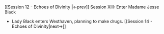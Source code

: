 [[Session 12 - Echoes of Divinity |<-prev]]
Session XIII: Enter Madame Jesse Black
- Lady Black enters Westhaven, planning to make drugs.
[[Session 14 - Echoes of Divinity|next->]]